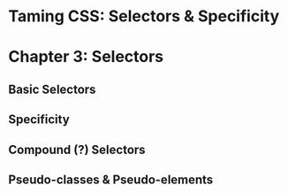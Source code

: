 # Taming CSS: Selectors & Specificity
# Chapter 3: Selectors

## Basic Selectors

<!---
universal selector
-->
## Specificity

## Compound (?) Selectors

## Pseudo-classes & Pseudo-elements

